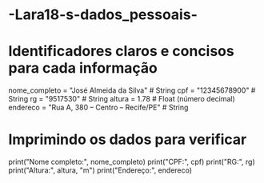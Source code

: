 # -Lara18-s-dados_pessoais-
# Identificadores claros e concisos para cada informação
nome_completo = "José Almeida da Silva"  # String
cpf = "12345678900"  # String
rg = "9517530"  # String
altura = 1.78  # Float (número decimal)
endereco = "Rua A, 380 – Centro – Recife/PE"  # String

# Imprimindo os dados para verificar
print("Nome completo:", nome_completo)
print("CPF:", cpf)
print("RG:", rg)
print("Altura:", altura, "m")
print("Endereço:", endereco)
